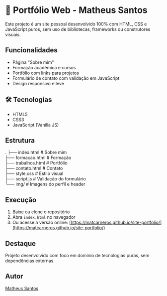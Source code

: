 # 📡 Portfólio Web - Matheus Santos

Este projeto é um site pessoal desenvolvido 100% com HTML, CSS e JavaScript puros, sem uso de bibliotecas, frameworks
ou construtores visuais.

##   Funcionalidades

- Página "Sobre mim"
- Formação acadêmica e cursos
- Portfólio com links para projetos
- Formulário de contato com validação em JavaScript
- Design responsivo e leve

## 🛠 Tecnologias

- HTML5  
- CSS3  
- JavaScript (Vanilla JS)

##   Estrutura

.
├── index.html           # Sobre mim  
├── formacao.html        # Formação  
├── trabalhos.html       # Portfólio  
├── contato.html         # Contato  
├── style.css            # Estilo visual  
├── script.js            # Validação do formulário  
└── img/                 # Imagens do perfil e header

## Execução

1. Baixe ou clone o repositório  
2. Abra `index.html` no navegador  
3. Ou acesse a versão online: [https://matcarneros.github.io/site-portfolio/](https://matcarneros.github.io/site-portfolio/)

## Destaque

Projeto desenvolvido com foco em domínio de tecnologias puras, sem dependências externas.

##   Autor

[Matheus Santos](https://github.com/matcarneros)
